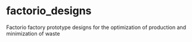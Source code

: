 # factorio_designs
Factorio factory prototype designs for the optimization of production and minimization of waste
